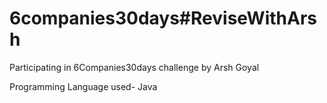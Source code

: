# 6companies30days#ReviseWithArsh

Participating in 6Companies30days challenge by Arsh Goyal

Programming Language used- Java
